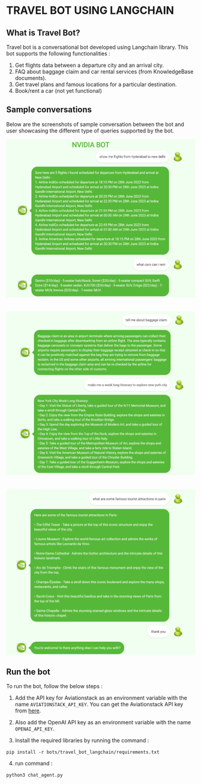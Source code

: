 # TRAVEL BOT USING LANGCHAIN

## What is Travel Bot?

Travel bot is a conversational bot developed using Langchain library. This bot supports the following functionalities :

1. Get flights data between a departure city and an arrival city.
2. FAQ about baggage claim and car rental services (from KnowledgeBase documents).
3. Get travel plans and famous locations for a particular destination.
4. Book/rent a car (not yet functional)

## Sample conversations

Below are the screenshots of sample conversation between the bot and user showcasing the different type of queries supported by the bot.

![Sample conversation 1](sample_conversation_images/sample_conversation_1.png)
<br><br><br>
![Sample conversation 2](sample_conversation_images/sample_conversation_2.png)
<br><br><br>
![Sample conversation 3](sample_conversation_images/sample_conversation_3.png)

## Run the bot

To run the bot, follow the below steps :

1. Add the API key for Aviationstack as an environment variable with the name `AVIATIONSTACK_API_KEY`. You can get the Aviationstack API key from [here](https://aviationstack.com/).

2. Also add the OpenAI API key as an environment variable with the name `OPENAI_API_KEY`.

3. Install the required libraries by running the command :

```
pip install -r bots/travel_bot_langchain/requirements.txt
```

4. run command :

```
python3 chat_agent.py
```
